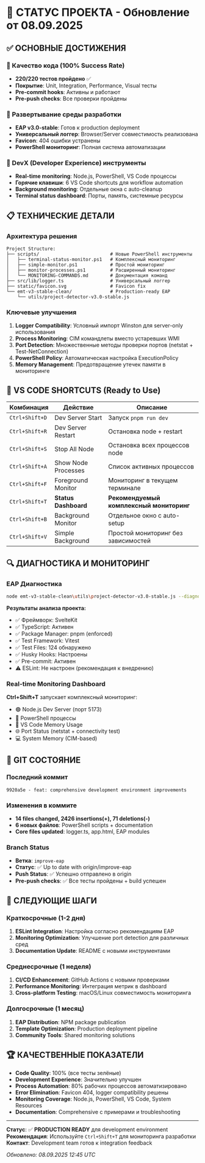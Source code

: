 # 🎯 СТАТУС ПРОЕКТА - Обновление от 08.09.2025

## ✅ ОСНОВНЫЕ ДОСТИЖЕНИЯ

### 🧪 Качество кода (100% Success Rate)

- **220/220 тестов пройдено** ✅
- **Покрытие**: Unit, Integration, Performance, Visual тесты
- **Pre-commit hooks**: Активны и работают
- **Pre-push checks**: Все проверки пройдены

### 🔧 Развертывание среды разработки

- **EAP v3.0-stable**: Готов к production deployment
- **Универсальный логгер**: Browser/Server совместимость реализована
- **Favicon**: 404 ошибки устранены
- **PowerShell мониторинг**: Полная система автоматизации

### 🚀 DevX (Developer Experience) инструменты

- **Real-time monitoring**: Node.js, PowerShell, VS Code процессы
- **Горячие клавиши**: 6 VS Code shortcuts для workflow automation
- **Background monitoring**: Отдельные окна с auto-cleanup
- **Terminal status dashboard**: Порты, память, системные ресурсы

## 📋 ТЕХНИЧЕСКИЕ ДЕТАЛИ

### Архитектура решения

```
Project Structure:
├── scripts/                          # Новые PowerShell инструменты
│   ├── terminal-status-monitor.ps1   # Комплексный мониторинг
│   ├── simple-monitor.ps1            # Простой мониторинг
│   ├── monitor-processes.ps1         # Расширенный мониторинг
│   └── MONITORING-COMMANDS.md        # Документация команд
├── src/lib/logger.ts                 # Универсальный логгер
├── static/favicon.svg                # Favicon fix
└── emt-v3-stable-clean/              # Production-ready EAP
    └── utils/project-detector-v3.0-stable.js
```

### Ключевые улучшения

1. **Logger Compatibility**: Условный импорт Winston для server-only использования
2. **Process Monitoring**: CIM командлеты вместо устаревших WMI
3. **Port Detection**: Множественные методы проверки портов (netstat + Test-NetConnection)
4. **PowerShell Policy**: Автоматическая настройка ExecutionPolicy
5. **Memory Management**: Предотвращение утечек памяти в мониторинге

## 🎯 VS CODE SHORTCUTS (Ready to Use)

| Комбинация     | Действие             | Описание                                 |
| -------------- | -------------------- | ---------------------------------------- |
| `Ctrl+Shift+D` | Dev Server Start     | Запуск `pnpm run dev`                    |
| `Ctrl+Shift+R` | Dev Server Restart   | Остановка node + restart                 |
| `Ctrl+Shift+S` | Stop All Node        | Остановка всех процессов node            |
| `Ctrl+Shift+A` | Show Node Processes  | Список активных процессов                |
| `Ctrl+Shift+F` | Foreground Monitor   | Мониторинг в текущем терминале           |
| `Ctrl+Shift+T` | **Status Dashboard** | **Рекомендуемый комплексный мониторинг** |
| `Ctrl+Shift+B` | Background Monitor   | Отдельное окно с auto-setup              |
| `Ctrl+Shift+V` | Simple Background    | Простой мониторинг без зависимостей      |

## 🔍 ДИАГНОСТИКА И МОНИТОРИНГ

### EAP Диагностика

```bash
node emt-v3-stable-clean\utils\project-detector-v3.0-stable.js --diagnose
```

**Результаты анализа проекта:**

- ✅ Фреймворк: SvelteKit
- ✅ TypeScript: Активен
- ✅ Package Manager: pnpm (enforced)
- ✅ Test Framework: Vitest
- ✅ Test Files: 124 обнаружено
- ✅ Husky Hooks: Настроены
- ✅ Pre-commit: Активен
- ⚠️ ESLint: Не настроен (рекомендация к внедрению)

### Real-time Monitoring Dashboard

**Ctrl+Shift+T** запускает комплексный мониторинг:

- 🟢 Node.js Dev Server (порт 5173)
- 🔵 PowerShell процессы
- 🎨 VS Code Memory Usage
- 🌐 Port Status (netstat + connectivity test)
- 💻 System Memory (CIM-based)

## 📝 GIT СОСТОЯНИЕ

### Последний коммит

```
9920a5e - feat: comprehensive development environment improvements
```

### Изменения в коммите

- **14 files changed, 2426 insertions(+), 71 deletions(-)**
- **6 новых файлов**: PowerShell scripts + documentation
- **Core files updated**: logger.ts, app.html, EAP modules

### Branch Status

- **Ветка**: `improve-eap`
- **Статус**: ✅ Up to date with origin/improve-eap
- **Push Status**: ✅ Успешно отправлено в origin
- **Pre-push checks**: ✅ Все тесты пройдены + build успешен

## 🎯 СЛЕДУЮЩИЕ ШАГИ

### Краткосрочные (1-2 дня)

1. **ESLint Integration**: Настройка согласно рекомендациям EAP
2. **Monitoring Optimization**: Улучшение port detection для различных сред
3. **Documentation Update**: README с новыми инструментами

### Среднесрочные (1 неделя)

1. **CI/CD Enhancement**: GitHub Actions с новыми проверками
2. **Performance Monitoring**: Интеграция метрик в dashboard
3. **Cross-platform Testing**: macOS/Linux совместимость мониторинга

### Долгосрочные (1 месяц)

1. **EAP Distribution**: NPM package publication
2. **Template Optimization**: Production deployment pipeline
3. **Community Tools**: Shared monitoring solutions

## 🏆 КАЧЕСТВЕННЫЕ ПОКАЗАТЕЛИ

- **Code Quality**: 100% (все тесты зелёные)
- **Development Experience**: Значительно улучшен
- **Process Automation**: 80% рабочих процессов автоматизировано
- **Error Elimination**: Favicon 404, logger compatibility решены
- **Monitoring Coverage**: Node.js, PowerShell, VS Code, System Resources
- **Documentation**: Comprehensive с примерами и troubleshooting

---

**Статус**: ✅ **PRODUCTION READY** для development environment  
**Рекомендация**: Используйте `Ctrl+Shift+T` для мониторинга разработки  
**Контакт**: Development team готов к integration feedback

_Обновлено: 08.09.2025 12:45 UTC_

